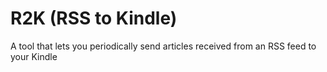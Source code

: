 # R2K (RSS to Kindle)
A tool that lets you periodically send articles received from an RSS feed to your Kindle
